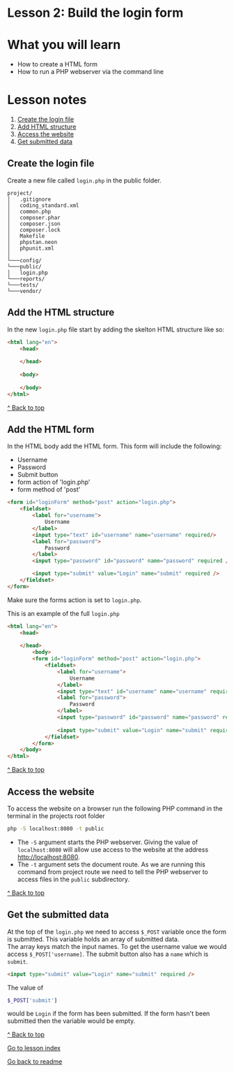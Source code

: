 # Lesson 2: Build the login form

# What you will learn
- How to create a HTML form
- How to run a PHP webserver via the command line

# Lesson notes

1. [Create the login file](lesson_2.md#create-the-login-file)
2. [Add HTML structure](lesson_2.md#add-the-html-structure)
3. [Access the website](lesson_2.md#access-the-website)
4. [Get submitted data](lesson_2.md#access-the-website)

## Create the login file

Create a new file called `login.php` in the public folder.
```
project/
│   .gitignore
│   coding_standard.xml
│   common.php
│   composer.phar
│   composer.json
│   composer.lock
│   Makefile
│   phpstan.neon
│   phpunit.xml
│
└───config/
└───public/
│   login.php
└───reports/
└───tests/
└───vendor/
```

## Add the HTML structure

In the new `login.php` file start by adding the skelton HTML structure like so:

```html
<html lang="en">
    <head>
        
    </head>
    
    <body>
    
    </body>
</html>
```

[^ Back to top](lesson_2.md#what-you-will-learn)

## Add the HTML form
In the HTML body add the HTML form. This form will include the following:
- Username
- Password
- Submit button
- form action of 'login.php'
- form method of 'post'
```html
<form id="loginForm" method="post" action="login.php">
    <fieldset>
        <label for="username">
            Username
        </label>
        <input type="text" id="username" name="username" required/>
        <label for="password">
            Password
        </label>
        <input type="password" id="password" name="password" required />

        <input type="submit" value="Login" name="submit" required />
    </fieldset>
</form>
```
Make sure the forms action is set to `login.php`.

This is an example of the full `login.php`
```html
<html lang="en">
    <head>
    
    </head>
        <body>
        <form id="loginForm" method="post" action="login.php">
            <fieldset>
                <label for="username">
                    Username
                </label>
                <input type="text" id="username" name="username" required/>
                <label for="password">
                    Password
                </label>
                <input type="password" id="password" name="password" required />
        
                <input type="submit" value="Login" name="submit" required />
            </fieldset>
        </form>
    </body>
</html>
```

[^ Back to top](lesson_2.md#what-you-will-learn)

## Access the website
To access the website on a browser run the following PHP command in the terminal in the projects root folder
```bash
php -S localhost:8080 -t public
```

- The `-S` argument starts the PHP webserver.  Giving the value of `localhost:8080` will allow use access to the website at the address [http://localhost:8080](http://localhost:8080).
- The `-t` argument sets the document route.  As we are running this command from project route we need to tell the PHP webserver to access files in the `public` subdirectory.

[^ Back to top](lesson_2.md#what-you-will-learn)

## Get the submitted data
At the top of the `login.php` we need to access `$_POST` variable once the form is submitted.  This variable holds an array of submitted data.  
The array keys match the input names.  To get the username value we would access `$_POST['username]`.
The submit button also has a `name` which is `submit`.
```html
<input type="submit" value="Login" name="submit" required />
```
The value of 
```php 
$_POST['submit']
``` 
would be `Login`  if the form has been submitted.
If the form hasn't been submitted then the variable would be empty.

[^ Back to top](lesson_2.md#what-you-will-learn)

[Go to lesson index](index.md)

[Go back to readme](../../README.md)